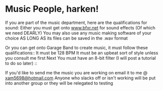 # Music People, harken!

If you are part of the music department, here are the qualifications for sound:
Either you must get onto www.bfxr.net for sound effects (Of which we need DEARLY)
You may also use any music making software of your choice AS LONG AS its files can be saved in the .wav format

Or you can get onto Garage Band to create music, it must follow these qualifications::
  It must be 128 BPM
  It must be an upbeat sort of style unless you consult me first 
  Next You must have an 8-bit filter (I will post a tutorial to do so later)
  ::

If you'd like to send me the music you are working on email it to me @ xam5698@hotmail.com
Anyone who slacks off or isn't working will be put into another group or they will be relegated to testing
